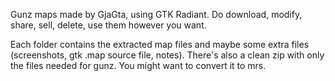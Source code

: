 Gunz maps made by GjaGta, using GTK Radiant.
Do download, modify, share, sell, delete, use them however you want.

Each folder contains the extracted map files and maybe some extra files (screenshots, gtk .map source file, notes). 
There's also a clean zip with only the files needed for gunz. You might want to convert it to mrs.
